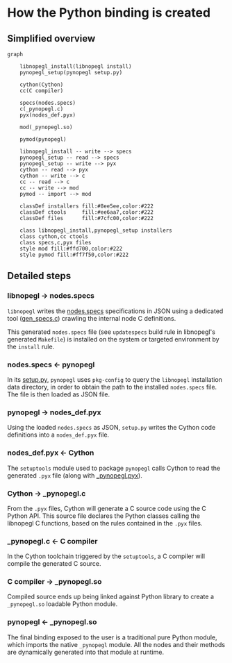 # How the Python binding is created

## Simplified overview

```{mermaid}
graph

    libnopegl_install(libnopegl install)
    pynopegl_setup(pynopegl setup.py)

    cython(Cython)
    cc(C compiler)

    specs(nodes.specs)
    c(_pynopegl.c)
    pyx(nodes_def.pyx)

    mod(_pynopegl.so)

    pymod(pynopegl)

    libnopegl_install -- write --> specs
    pynopegl_setup -- read --> specs
    pynopegl_setup -- write --> pyx
    cython -- read --> pyx
    cython -- write --> c
    cc -- read --> c
    cc -- write --> mod
    pymod -- import --> mod

    classDef installers fill:#8ee5ee,color:#222
    classDef ctools     fill:#ee6aa7,color:#222
    classDef files      fill:#7cfc00,color:#222

    class libnopegl_install,pynopegl_setup installers
    class cython,cc ctools
    class specs,c,pyx files
    style mod fill:#ffd700,color:#222
    style pymod fill:#ff7f50,color:#222
```

## Detailed steps

### libnopegl → nodes.specs

`libnopegl` writes the [nodes.specs][specs] specifications in JSON using a
dedicated tool ([gen_specs.c][gen-specs-c]) crawling the internal node C
definitions.

This generated `nodes.specs` file (see `updatespecs` build rule in libnopegl's
generated `Makefile`) is installed on the system or targeted environment by the
`install` rule.

[specs]: source:libnopegl/nodes.specs
[gen-specs-c]: source:libnopegl/gen_specs.c

### nodes.specs ← pynopegl

In its [setup.py][pynopegl-setup], `pynopegl` uses `pkg-config` to query the
`libnopegl` installation data directory, in order to obtain the path to the
installed `nodes.specs` file. The file is then loaded as JSON file.

[pynopegl-setup]: source:pynopegl/setup.py

### pynopegl → nodes_def.pyx

Using the loaded `nodes.specs` as JSON, `setup.py` writes the Cython code
definitions into a `nodes_def.pyx` file.

### nodes_def.pyx ← Cython

The `setuptools` module used to package `pynopegl` calls Cython to read the
generated `.pyx` file (along with [_pynopegl.pyx][pynopegl-pyx]).

### Cython → _pynopegl.c

From the `.pyx` files, Cython will generate a C source code using the C
Python API. This source file declares the Python classes calling the libnopegl
C functions, based on the rules contained in the `.pyx` files.

### _pynopegl.c ← C compiler

In the Cython toolchain triggered by the `setuptools`, a C compiler will compile
the generated C source.

### C compiler → _pynopegl.so

Compiled source ends up being linked against Python library to create a
`_pynopegl.so` loadable Python module.

[pynopegl-pyx]: source:pynopegl/_pynopegl.pyx

### pynopegl ← _pynopegl.so

The final binding exposed to the user is a traditional pure Python module,
which imports the native `_pynopegl` module. All the nodes and their methods
are dynamically generated into that module at runtime.

